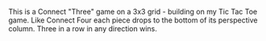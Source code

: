This is a Connect "Three" game on a 3x3 grid - building on my Tic Tac Toe game. Like Connect Four each piece drops to the bottom of its perspective column. Three in a row in any direction wins.